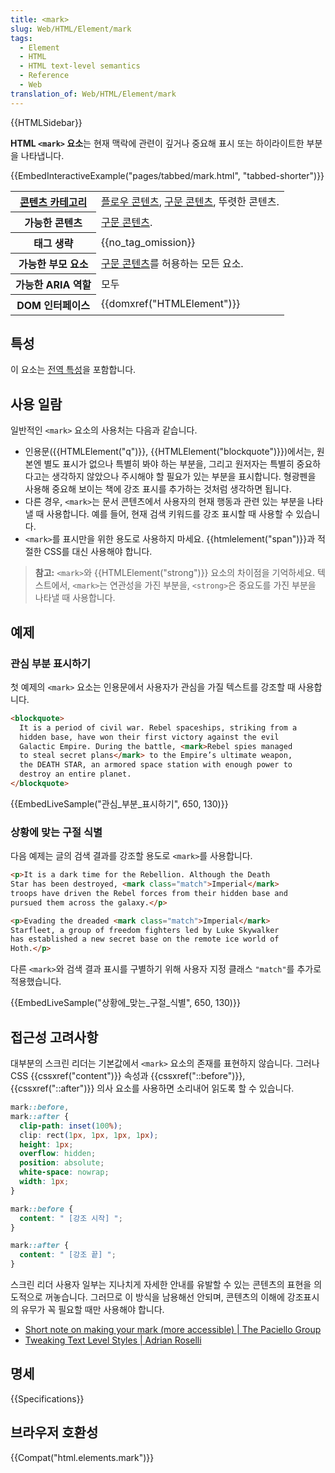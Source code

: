 ```yaml
---
title: <mark>
slug: Web/HTML/Element/mark
tags:
  - Element
  - HTML
  - HTML text-level semantics
  - Reference
  - Web
translation_of: Web/HTML/Element/mark
---
```


{{HTMLSidebar}}

**HTML `<mark>` 요소**는 현재 맥락에 관련이 깊거나 중요해 표시 또는 하이라이트한 부분을 나타냅니다.

{{EmbedInteractiveExample("pages/tabbed/mark.html", "tabbed-shorter")}}

<table class="properties">
  <tbody>
    <tr>
      <th scope="row">
        <a href="/ko/docs/Web/Guide/HTML/Content_categories">콘텐츠 카테고리</a>
      </th>
      <td>
        <a href="/ko/docs/Web/Guide/HTML/Content_categories#플로우_콘텐츠"
          >플로우 콘텐츠</a
        >,
        <a href="/ko/docs/Web/Guide/HTML/Content_categories#구문_콘텐츠"
          >구문 콘텐츠</a
        >, 뚜렷한 콘텐츠.
      </td>
    </tr>
    <tr>
      <th scope="row">가능한 콘텐츠</th>
      <td>
        <a href="/ko/docs/Web/Guide/HTML/Content_categories#구문_콘텐츠"
          >구문 콘텐츠</a
        >.
      </td>
    </tr>
    <tr>
      <th scope="row">태그 생략</th>
      <td>{{no_tag_omission}}</td>
    </tr>
    <tr>
      <th scope="row">가능한 부모 요소</th>
      <td>
        <a href="/ko/docs/Web/Guide/HTML/Content_categories#구문_콘텐츠"
          >구문 콘텐츠</a
        >를 허용하는 모든 요소.
      </td>
    </tr>
    <tr>
      <th scope="row">가능한 ARIA 역할</th>
      <td>모두</td>
    </tr>
    <tr>
      <th scope="row">DOM 인터페이스</th>
      <td>{{domxref("HTMLElement")}}</td>
    </tr>
  </tbody>
</table>

## 특성

이 요소는 [전역 특성](/ko/docs/Web/HTML/Global_attributes)을 포함합니다.

## 사용 일람

일반적인 `<mark>` 요소의 사용처는 다음과 같습니다.

- 인용문({{HTMLElement("q")}}, {{HTMLElement("blockquote")}})에서는, 원본엔 별도 표시가 없으나 특별히 봐야 하는 부분을, 그리고 원저자는 특별히 중요하다고는 생각하지 않았으나 주시해야 할 필요가 있는 부분을 표시합니다. 형광펜을 사용해 중요해 보이는 책에 강조 표시를 추가하는 것처럼 생각하면 됩니다.
- 다른 경우, `<mark>`는 문서 콘텐츠에서 사용자의 현재 행동과 관련 있는 부분을 나타낼 때 사용합니다. 예를 들어, 현재 검색 키워드를 강조 표시할 때 사용할 수 있습니다.
- `<mark>`를 표시만을 위한 용도로 사용하지 마세요. {{htmlelement("span")}}과 적절한 CSS를 대신 사용해야 합니다.

> **참고:** `<mark>`와 {{HTMLElement("strong")}} 요소의 차이점을 기억하세요. 텍스트에서, `<mark>`는 연관성을 가진 부분을, `<strong>`은 중요도를 가진 부분을 나타낼 때 사용합니다.

## 예제

### 관심 부분 표시하기

첫 예제의 `<mark>` 요소는 인용문에서 사용자가 관심을 가질 텍스트를 강조할 때 사용합니다.

```html
<blockquote>
  It is a period of civil war. Rebel spaceships, striking from a
  hidden base, have won their first victory against the evil
  Galactic Empire. During the battle, <mark>Rebel spies managed
  to steal secret plans</mark> to the Empire’s ultimate weapon,
  the DEATH STAR, an armored space station with enough power to
  destroy an entire planet.
</blockquote>
```

{{EmbedLiveSample("관심_부분_표시하기", 650, 130)}}

### 상황에 맞는 구절 식별

다음 예제는 글의 검색 결과를 강조할 용도로 `<mark>`를 사용합니다.

```html
<p>It is a dark time for the Rebellion. Although the Death
Star has been destroyed, <mark class="match">Imperial</mark>
troops have driven the Rebel forces from their hidden base and
pursued them across the galaxy.</p>

<p>Evading the dreaded <mark class="match">Imperial</mark>
Starfleet, a group of freedom fighters led by Luke Skywalker
has established a new secret base on the remote ice world of
Hoth.</p>
```

다른 `<mark>`와 검색 결과 표시를 구별하기 위해 사용자 지정 클래스 `"match"`를 추가로 적용했습니다.

{{EmbedLiveSample("상황에_맞는_구절_식별", 650, 130)}}

## 접근성 고려사항

대부분의 스크린 리더는 기본값에서 `<mark>` 요소의 존재를 표현하지 않습니다. 그러나 CSS {{cssxref("content")}} 속성과 {{cssxref("::before")}}, {{cssxref("::after")}} 의사 요소를 사용하면 소리내어 읽도록 할 수 있습니다.

```css
mark::before,
mark::after {
  clip-path: inset(100%);
  clip: rect(1px, 1px, 1px, 1px);
  height: 1px;
  overflow: hidden;
  position: absolute;
  white-space: nowrap;
  width: 1px;
}

mark::before {
  content: " [강조 시작] ";
}

mark::after {
  content: " [강조 끝] ";
}
```

스크린 리더 사용자 일부는 지나치게 자세한 안내를 유발할 수 있는 콘텐츠의 표현을 의도적으로 꺼놓습니다. 그러므로 이 방식을 남용해선 안되며, 콘텐츠의 이해에 강조표시의 유무가 꼭 필요할 때만 사용해야 합니다.

- [Short note on making your mark (more accessible) | The Paciello Group](https://developer.paciellogroup.com/blog/2017/12/short-note-on-making-your-mark-more-accessible/)
- [Tweaking Text Level Styles | Adrian Roselli](http://adrianroselli.com/2017/12/tweaking-text-level-styles.html)

## 명세

{{Specifications}}

## 브라우저 호환성

{{Compat("html.elements.mark")}}
